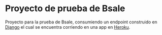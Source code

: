 # Proyecto de prueba de Bsale

Proyecto para la prueba de Bsale, consumiendo un endpoint construido en [Django](https://www.djangoproject.com/) el cual se encuentra corriendo en una app en [Heroku](https://test-backend-bsale.herokuapp.com/).


